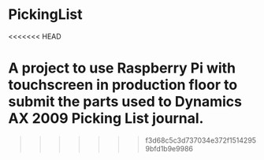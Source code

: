 # PickingList
<<<<<<< HEAD

A project to use Raspberry Pi with touchscreen in production floor to submit the parts used to Dynamics AX 2009 Picking List journal.
=======
 
>>>>>>> f3d68c5c3d737034e372f15142959bfd1b9e9986
